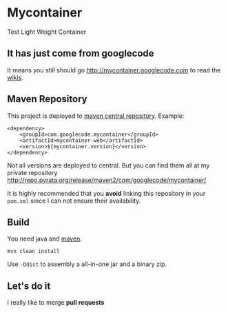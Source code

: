 # Mycontainer

Test Light Weight Container

## It has just come from googlecode

It means you still should go http://mycontainer.googlecode.com to read the [wikis](https://code.google.com/p/mycontainer/w/list).


## Maven Repository

This project is deployed to [maven central repository](http://repo1.maven.org/maven2/com/googlecode/mycontainer/). 
Example:

    <dependency>
        <groupId>com.googlecode.mycontainer</groupId>
        <artifactId>mycontainer-web</artifactId>
        <version>${mycontainer.version}</version>
    </dependency>
    
Not all versions are deployed to central. 
But you can find them all at my private repository http://repo.pyrata.org/release/maven2/com/googlecode/mycontainer/

It is highly recommended that you **avoid** linking this repository in your `pom.xml` since I can not ensure their availability.

## Build

You need java and [maven](http://maven.apache.org/).

    mvn clean install

Use `-Ddist` to assembly a all-in-one jar and a binary zip.

## Let's do it

I really like to merge **pull requests**


